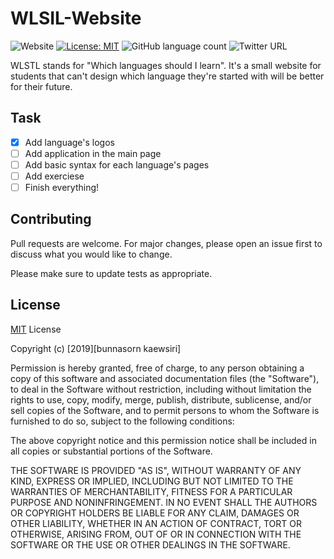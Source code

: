 # WLSIL-Website

![Website](https://img.shields.io/website?down_message=offline&up_message=onliine&url=https%3A%2F%2F3xbun.github.io%2FWLSIL-Website%2F)
[![License: MIT](https://img.shields.io/badge/License-MIT-yellow.svg)](https://opensource.org/licenses/MIT)
![GitHub language count](https://img.shields.io/github/languages/count/3xbun/WLSIL-Website)
![Twitter URL](https://img.shields.io/twitter/url?style=social&url=https%3A%2F%2Ftwitter.com%2F3xbunn)

WLSTL stands for "Which languages should I learn". It's a small website for students that can't design which language they're started with will be better for their future.

## Task

- [x] Add language's logos
- [ ] Add application in the main page
- [ ] Add basic syntax for each language's pages
- [ ] Add exerciese
- [ ] Finish everything!

## Contributing

Pull requests are welcome. For major changes, please open an issue first to discuss what you would like to change.

Please make sure to update tests as appropriate.

## License

[MIT](https://choosealicense.com/licenses/mit/) License

Copyright (c) [2019][bunnasorn kaewsiri]

Permission is hereby granted, free of charge, to any person obtaining a copy
of this software and associated documentation files (the "Software"), to deal
in the Software without restriction, including without limitation the rights
to use, copy, modify, merge, publish, distribute, sublicense, and/or sell
copies of the Software, and to permit persons to whom the Software is
furnished to do so, subject to the following conditions:

The above copyright notice and this permission notice shall be included in all
copies or substantial portions of the Software.

THE SOFTWARE IS PROVIDED "AS IS", WITHOUT WARRANTY OF ANY KIND, EXPRESS OR
IMPLIED, INCLUDING BUT NOT LIMITED TO THE WARRANTIES OF MERCHANTABILITY,
FITNESS FOR A PARTICULAR PURPOSE AND NONINFRINGEMENT. IN NO EVENT SHALL THE
AUTHORS OR COPYRIGHT HOLDERS BE LIABLE FOR ANY CLAIM, DAMAGES OR OTHER
LIABILITY, WHETHER IN AN ACTION OF CONTRACT, TORT OR OTHERWISE, ARISING FROM,
OUT OF OR IN CONNECTION WITH THE SOFTWARE OR THE USE OR OTHER DEALINGS IN THE
SOFTWARE.
